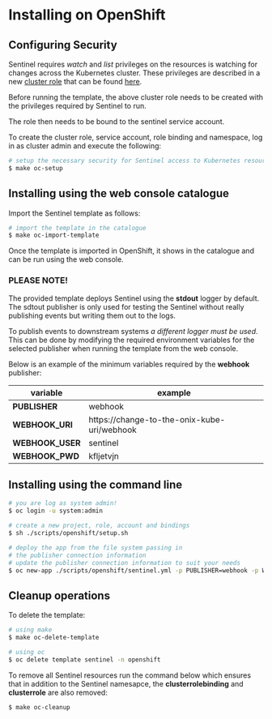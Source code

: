 # Installing on OpenShift

## Configuring Security

Sentinel requires *watch* and *list* privileges on the resources is watching for changes across the Kubernetes cluster. These privileges are described in a new [cluster role](https://kubernetes.io/docs/reference/access-authn-authz/rbac/#role-and-clusterrole) that can be found [here](cluster_role.yaml).

Before running the template, the above cluster role needs to be created with the privileges required by Sentinel to run.

The role then needs to be bound to the sentinel service account.

To create the cluster role, service account, role binding and namespace, log in as cluster admin and execute the following:

```bash
# setup the necessary security for Sentinel access to Kubernetes resources
$ make oc-setup
```

## Installing using the web console catalogue

Import the Sentinel template as follows:

```bash
# import the template in the catalogue
$ make oc-import-template
```

Once the template is imported in OpenShift, it shows in the catalogue and can be run using the web console.

### **PLEASE NOTE!**

The provided template deploys Sentinel using the **stdout** logger by default. The sdtout publisher is only used for testing the Sentinel without really publishing events but writing them out to the logs.

To publish events to downstream systems *a different logger must be used*. This can be done by modifying the required environment variables for the selected publisher when running the template from the web console.

Below is an example of the minimum variables required by the **webhook** publisher:

| variable | example |
|---|---|
| **PUBLISHER** | webhook |
| **WEBHOOK_URI** | https://change-to-the-onix-kube-uri/webhook |
| **WEBHOOK_USER** | sentinel |
| **WEBHOOK_PWD** | kfljetvjn |


## Installing using the command line

```bash
# you are log as system admin!
$ oc login -u system:admin

# create a new project, role, account and bindings
$ sh ./scripts/openshift/setup.sh

# deploy the app from the file system passing in 
# the publisher connection information
# update the publisher connection information to suit your needs
$ oc new-app ./scripts/openshift/sentinel.yml -p PUBLISHER=webhook -p WEBHOOK_URI=https://change-to-the-onix-kube-uri/webhook -p WEBHOOK_USER=change_me_user -p WEBHOOK_PWD=change_me_pwd
```

## Cleanup operations

To delete the template:

```bash
# using make
$ make oc-delete-template

# using oc
$ oc delete template sentinel -n openshift
```

To remove all Sentinel resources run the command below which ensures that in addition to the Sentinel namesapce, the **clusterrolebinding** and **clusterrole** are also removed:

```bash
$ make oc-cleanup
```
